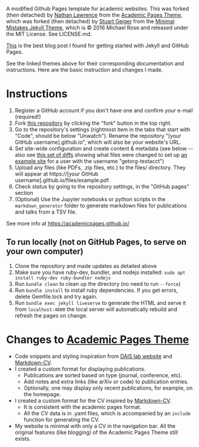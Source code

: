 A modified Github Pages template for academic websites. This was forked (then detached) by [Nathan Lawrence](https://github.com/NPLawrence) from the [Academic Pages Theme](https://github.com/academicpages/academicpages.github.io), which was forked (then detached) by [Stuart Geiger](https://github.com/staeiou) from the [Minimal Mistakes Jekyll Theme](https://mmistakes.github.io/minimal-mistakes/), which is © 2016 Michael Rose and released under the MIT License. See LICENSE.md.

[This](https://www.aleksandrhovhannisyan.com/blog/getting-started-with-jekyll-and-github-pages/) is the best blog post I found for getting started with Jekyll and GitHub Pages.

See the linked themes above for their corresponding documentation and instructions. Here are the basic instruction and changes I made.

# Instructions

1. Register a GitHub account if you don't have one and confirm your e-mail (required!)
1. Fork [this repository](https://github.com/academicpages/academicpages.github.io) by clicking the "fork" button in the top right. 
1. Go to the repository's settings (rightmost item in the tabs that start with "Code", should be below "Unwatch"). Rename the repository "[your GitHub username].github.io", which will also be your website's URL.
1. Set site-wide configuration and create content & metadata (see below -- also see [this set of diffs](http://archive.is/3TPas) showing what files were changed to set up [an example site](https://getorg-testacct.github.io) for a user with the username "getorg-testacct")
1. Upload any files (like PDFs, .zip files, etc.) to the files/ directory. They will appear at https://[your GitHub username].github.io/files/example.pdf.  
1. Check status by going to the repository settings, in the "GitHub pages" section
1. (Optional) Use the Jupyter notebooks or python scripts in the `markdown_generator` folder to generate markdown files for publications and talks from a TSV file.

See more info at https://academicpages.github.io/

## To run locally (not on GitHub Pages, to serve on your own computer)

1. Clone the repository and made updates as detailed above
1. Make sure you have ruby-dev, bundler, and nodejs installed: `sudo apt install ruby-dev ruby-bundler nodejs`
1. Run `bundle clean` to clean up the directory (no need to run `--force`)
1. Run `bundle install` to install ruby dependencies. If you get errors, delete Gemfile.lock and try again.
1. Run `bundle exec jekyll liveserve` to generate the HTML and serve it from `localhost:4000` the local server will automatically rebuild and refresh the pages on change.

# Changes to [Academic Pages Theme](https://github.com/academicpages/academicpages.github.io)

- Code snippets and styling inspiration from [DAIS lab website](https://github.com/daisubc/daisubc.github.io) and [Markdown-CV](https://github.com/elipapa/markdown-cv).
- I created a custom format for displaying publications.
  - Publications are sorted based on type (journal, conference, etc). 
  - Add notes and extra links (like arXiv or code) to publication entries.
  - Optionally, one may display only recent publications, for example, on the homepage.
- I created a custom format for the CV inspired by [Markdown-CV](https://github.com/elipapa/markdown-cv).
  - It is consistent with the academic pages format.
  - All the CV data is in .yaml files, which is accompanied by an `include` function for generating the CV.
- My website is minimal with only a CV in the navigation bar. All the original features (like blogging) of the Academic Pages Theme still exists.
